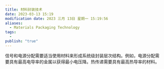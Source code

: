 ```yaml
---
title: 材料封装技术
date: 2023-03-13 15:19
modification date: 2023 三月 13日 星期一 15:19:56
aliases:
  - Materials Packaging Technology
tags:
  - 
publish: "true"
---
```


信号和电源分配需要适当使用材料来形成系统级封装层次结构。例如，电源分配需要具有最高电导率的金属以获得最小电压降。热传递需要具有最高热导率的材料。
